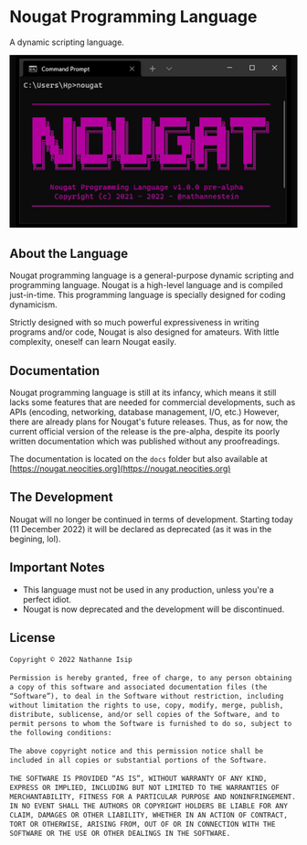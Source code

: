 # Nougat Programming Language
A dynamic scripting language.

![Nougat on console screenshot](screenshot.png)

## About the Language
Nougat programming language is a general-purpose dynamic scripting and programming language. Nougat is a high-level language and is compiled just-in-time. This programming language is specially designed for coding dynamicism.

Strictly designed with so much powerful expressiveness in writing programs and/or code, Nougat is also designed for amateurs. With little complexity, oneself can learn Nougat easily.

## Documentation
Nougat programming language is still at its infancy, which means it still lacks some features that are needed for commercial developments, such as APIs (encoding, networking, database management, I/O, etc.) However, there are already plans for Nougat's future releases. Thus, as for now, the current official version of the release is the pre-alpha, despite its poorly written documentation which was published without any proofreadings.

The documentation is located on the ```docs``` folder but also available at [https://nougat.neocities.org](https://nougat.neocities.org)

## The Development
Nougat will no longer be continued in terms of development. Starting today (11 December 2022) it will be declared as deprecated (as it was in the begining, lol).

## Important Notes
- This language must not be used in any production, unless you're a perfect idiot.
- Nougat is now deprecated and the development will be discontinued.

## License
```
Copyright © 2022 Nathanne Isip

Permission is hereby granted, free of charge, to any person obtaining a copy of this software and associated documentation files (the “Software”), to deal in the Software without restriction, including without limitation the rights to use, copy, modify, merge, publish, distribute, sublicense, and/or sell copies of the Software, and to permit persons to whom the Software is furnished to do so, subject to the following conditions:

The above copyright notice and this permission notice shall be included in all copies or substantial portions of the Software.

THE SOFTWARE IS PROVIDED “AS IS”, WITHOUT WARRANTY OF ANY KIND, EXPRESS OR IMPLIED, INCLUDING BUT NOT LIMITED TO THE WARRANTIES OF MERCHANTABILITY, FITNESS FOR A PARTICULAR PURPOSE AND NONINFRINGEMENT. IN NO EVENT SHALL THE AUTHORS OR COPYRIGHT HOLDERS BE LIABLE FOR ANY CLAIM, DAMAGES OR OTHER LIABILITY, WHETHER IN AN ACTION OF CONTRACT, TORT OR OTHERWISE, ARISING FROM, OUT OF OR IN CONNECTION WITH THE SOFTWARE OR THE USE OR OTHER DEALINGS IN THE SOFTWARE.
```
